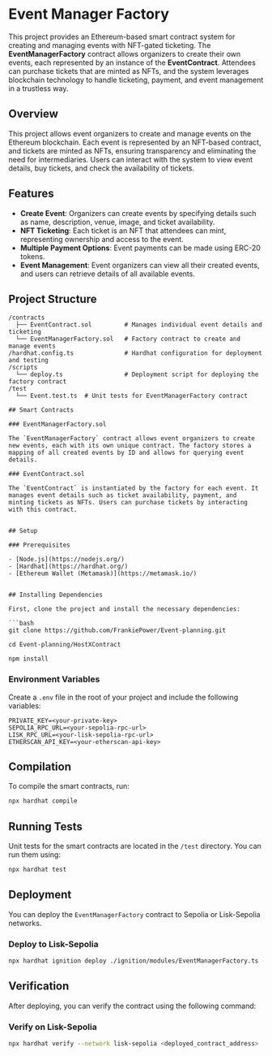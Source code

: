 # Event Manager Factory

This project provides an Ethereum-based smart contract system for creating and managing events with NFT-gated ticketing. The **EventManagerFactory** contract allows organizers to create their own events, each represented by an instance of the **EventContract**. Attendees can purchase tickets that are minted as NFTs, and the system leverages blockchain technology to handle ticketing, payment, and event management in a trustless way.

## Overview

This project allows event organizers to create and manage events on the Ethereum blockchain. Each event is represented by an NFT-based contract, and tickets are minted as NFTs, ensuring transparency and eliminating the need for intermediaries. Users can interact with the system to view event details, buy tickets, and check the availability of tickets.

## Features

- **Create Event**: Organizers can create events by specifying details such as name, description, venue, image, and ticket availability.
- **NFT Ticketing**: Each ticket is an NFT that attendees can mint, representing ownership and access to the event.
- **Multiple Payment Options**: Event payments can be made using ERC-20 tokens.
- **Event Management**: Event organizers can view all their created events, and users can retrieve details of all available events.

## Project Structure

```
/contracts
  ├── EventContract.sol         # Manages individual event details and ticketing
  └── EventManagerFactory.sol   # Factory contract to create and manage events
/hardhat.config.ts              # Hardhat configuration for deployment and testing
/scripts
  └── deploy.ts                 # Deployment script for deploying the factory contract
/test
  └── Event.test.ts  # Unit tests for EventManagerFactory contract

## Smart Contracts

### EventManagerFactory.sol

The `EventManagerFactory` contract allows event organizers to create new events, each with its own unique contract. The factory stores a mapping of all created events by ID and allows for querying event details.

### EventContract.sol

The `EventContract` is instantiated by the factory for each event. It manages event details such as ticket availability, payment, and minting tickets as NFTs. Users can purchase tickets by interacting with this contract.


## Setup

### Prerequisites

- [Node.js](https://nodejs.org/)
- [Hardhat](https://hardhat.org/)
- [Ethereum Wallet (Metamask)](https://metamask.io/)


## Installing Dependencies

First, clone the project and install the necessary dependencies:

```bash
git clone https://github.com/FrankiePower/Event-planning.git

cd Event-planning/HostXContract

npm install
```

### Environment Variables

Create a `.env` file in the root of your project and include the following variables:

```
PRIVATE_KEY=<your-private-key>
SEPOLIA_RPC_URL=<your-sepolia-rpc-url>
LISK_RPC_URL=<your-lisk-sepolia-rpc-url>
ETHERSCAN_API_KEY=<your-etherscan-api-key>
```

## Compilation

To compile the smart contracts, run:

```bash
npx hardhat compile
```

## Running Tests

Unit tests for the smart contracts are located in the `/test` directory. You can run them using:

```bash
npx hardhat test
```

## Deployment

You can deploy the `EventManagerFactory` contract to Sepolia or Lisk-Sepolia networks.

### Deploy to Lisk-Sepolia

```bash
npx hardhat ignition deploy ./ignition/modules/EventManagerFactory.ts --network lisk-sepolia
```

## Verification

After deploying, you can verify the contract using the following command:

### Verify on Lisk-Sepolia

```bash
npx hardhat verify --network lisk-sepolia <deployed_contract_address>
```

